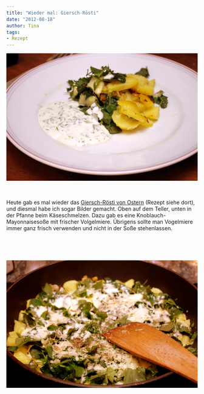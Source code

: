 ```yaml
---
title: "Wieder mal: Giersch-Rösti"
date: "2012-08-18" 
author: Tina
tags:
- Rezept
---
```


[![](images/gierschroestiteller.jpg "gierschroestiteller")](http://apfeleimer.wordpress.com/2012/08/18/wieder-mal-giersch-rosti/gierschroestiteller/)

 

Heute gab es mal wieder das [Giersch-Rösti von Ostern](http://apfeleimer.wordpress.com/2012/04/11/giersch-kartoffel-rosti-ohne-bild/ "Giersch-Kartoffel-Rösti") (Rezept siehe dort), und diesmal habe ich sogar Bilder gemacht. Oben auf dem Teller, unten in der Pfanne beim Käseschmelzen. Dazu gab es eine Knoblauch-Mayonnaisesoße mit frischer Volgelmiere. Übrigens sollte man Vogelmiere immer ganz frisch verwenden und nicht in der Soße stehenlassen.

 

 

[![](images/gierschroestipfanne.jpg "gierschroestipfanne")](http://apfeleimer.wordpress.com/2012/08/18/wieder-mal-giersch-rosti/gierschroestipfanne/)
